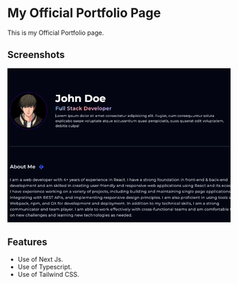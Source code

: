 # My Official Portfolio Page

This is my Official Portfolio page.


## Screenshots

<img src="./public/img/portfolio-ts2-preview.png">
  
## Features

- Use of Next Js.
- Use of Typescript.
- Use of Tailwind CSS.